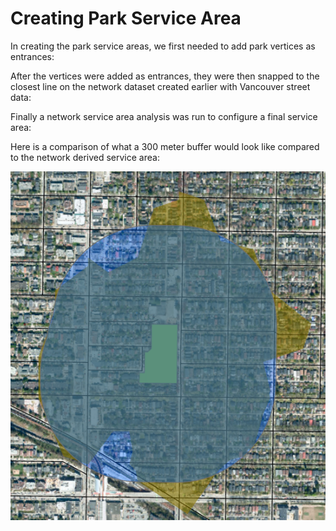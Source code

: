 # Creating Park Service Area

In creating the park service areas, we first needed to add park vertices as entrances:

After the vertices were added as entrances, they were then snapped to the closest line on the network dataset created earlier with Vancouver street data:

Finally a network service area analysis was run to configure a final service area:

Here is a comparison of what a 300 meter buffer would look like compared to the network derived service area:

![Comparison](VisualBreakdown/ParkAnalysis/Photos/ParkBufferAndServiceArea.png)
